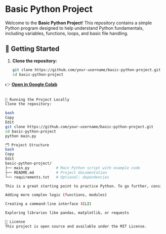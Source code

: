 # Basic Python Project

Welcome to the **Basic Python Project**! This repository contains a simple Python program designed to help understand Python fundamentals, including variables, functions, loops, and basic file handling.

## 🚀 Getting Started

1. **Clone the repository:**

   ```bash
   git clone https://github.com/your-username/basic-python-project.git
   cd basic-python-project

👉 **[Open in Google Colab](https://colab.research.google.com/drive/1uaCX4qi7ZR_nN2R08w9mTOQGwaRZydOv?usp=sharing)**

```bash

🚀 Running the Project Locally
Clone the repository:

bash
Copy
Edit
git clone https://github.com/your-username/basic-python-project.git
cd basic-python-project
python main.py

🗂️ Project Structure
bash
Copy
Edit
basic-python-project/
├── main.py            # Main Python script with example code
├── README.md          # Project documentation
└── requirements.txt   # Optional: dependencies

This is a great starting point to practice Python. To go further, consider:

Adding more complex logic (functions, modules)

Creating a command-line interface (CLI)

Exploring libraries like pandas, matplotlib, or requests

📝 License
This project is open source and available under the MIT License.



